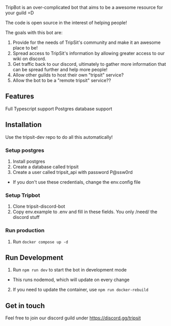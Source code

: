 TripBot is an over-complicated bot that aims to be a awesome resource for your guild =D

The code is open source in the interest of helping people!

The goals with this bot are:
1) Provide for the needs of TripSit's community and make it an awesome place to be!
2) Spread access to TripSit's information by allowing greater access to our wiki on discord.
3) Get traffic back to our discord, ultimately to gather more information that can be spread further and help more people!
4) Allow other guilds to host their own "tripsit" service?
5) Allow the bot to be a "remote tripsit" service??

## Features
Full Typescript support
Postgres database support

## Installation

Use the tripsit-dev repo to do all this automatically!

### Setup postgres
1) Install postgres
2) Create a database called tripsit
3) Create a user called tripsit_api with password P@ssw0rd
- If you don't use these credentials, change the env.config file

### Setup Tripbot
1) Clone tripsit-discord-bot
2) Copy env.example to .env and fill in these fields. You only /need/ the discord stuff

### Run production
1) Run `docker compose up -d`

## Run Development
1) Run `npm run dev` to start the bot in development mode
- This runs nodemod, which will update on every change
2) If you need to update the container, use `npm run docker-rebuild`

## Get in touch 
Feel free to join our discord guild under https://discord.gg/tripsit 
